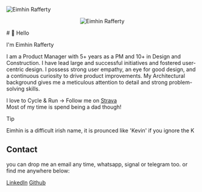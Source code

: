 
![Eimhin Rafferty](https://www.eimhin.co/profile.jpg)
<p align=center>
    <img src="https://www.eimhin.co/profile.jpg" alt="Eimhin Rafferty" style="width: 80px, height: 80px, border-radius: 50%; object-fit: cover;"> 
</p>
# 👋 Hello

I'm Eimhin Rafferty

I am a Product Manager with 5+ years as a PM and 10+ in Design and Construction. I have lead large and successful initiatives and fostered user-centric design. I possess strong user empathy, an eye for good design, and a continuous curiosity to drive product improvements. My Architectural background gives me a meticulous attention to detail and strong problem-solving skills.

I love to Cycle & Run -> Follow me on [Strava](https://www.strava.com/athletes/eimhin_rafferty)  
Most of my time is spend being a dad though!

> [!TIP]
> Eimhin is a difficult irish name, it is prounced like 'Kevin' if you ignore the K

## Contact

you can drop me an email any time, whatsapp, signal or telegram too.
or find me anywhere below:

[LinkedIn](https://www.linkedin.com/eimhin-rafferty) [Github](https://www.github.com/eimhinr)
